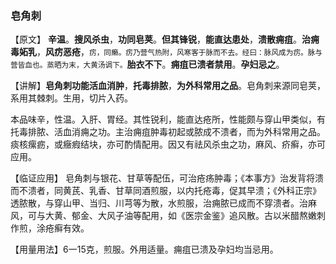 ### 皂角刺

【原文】 **辛温**。**搜风杀虫**，**功同皂荚**。**但其锋锐**，**能直达患处**，**溃散痈疽**。**治痈毒妬乳**，**风疠恶疮**，<small>疠，同癞。疠乃营气热附，风寒客于脉而不去。经曰：脉风成为疠。脉与营皆血也。蒸晒为末，大黄汤调下。</small>**胎衣不下**。**痈疽已溃者禁用**。**孕妇忌之**。

【讲解】**皂角刺功能活血消肿**，**托毒排脓**，**为外科常用之品**。皂角刺来源同皂荚，系用其棘刺。生用，切片入药。

本品味辛，性温。入肝、胃经。其性锐利，能直达疮所，性能颇与穿山甲类似，有托毒排脓、活血消痈之功。主治痈疽肿毒初起或脓成不溃者，而为外科常用之品。痰核瘰疬，或癥瘕结块，亦可酌情配用。因又有祛风杀虫之功，麻风、疥癣，亦可应用。

【临证应用】 皂角刺与银花、甘草等配伍，可治疮疡肿毒；《本事方》治发背将溃而不溃者，同黄芪、乳香、甘草同酒煎服，以内托疮毒，促其早溃；《外科正宗》透脓散，与穿山甲、当归、川芎等为散，水煎服，治痈脓已成而不穿溃者。治麻风，可与大黄、郁金、大风子油等配用，如《医宗金鉴》追风散。古以米醋熬嫩刺作煎，涂疮癣有效。

【用量用法】6一15克，煎服。外用适量。痈疽已溃及孕妇均当忌用。